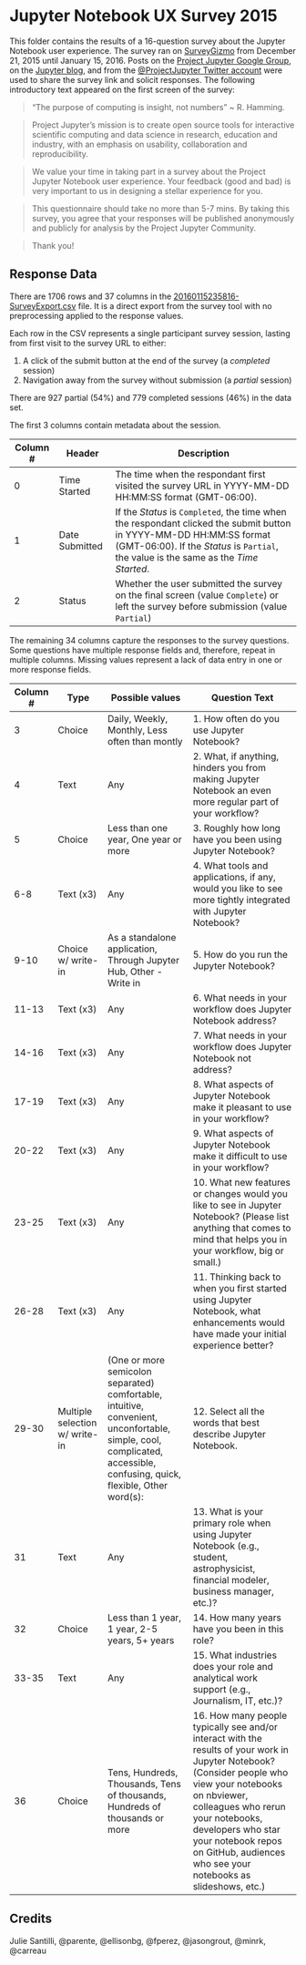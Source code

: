 # Jupyter Notebook UX Survey 2015

This folder contains the results of a 16-question survey about the Jupyter Notebook user experience. The survey ran on [SurveyGizmo](https://www.surveygizmo.com/) from December 21, 2015 until January 15, 2016. Posts on the [Project Jupyter Google Group](https://groups.google.com/forum/#!topic/jupyter/XCzJ02Rzj0Y), on the [Jupyter blog](http://blog.jupyter.org/2015/12/22/jupyter-notebook-user-experience-survey/), and from the [@ProjectJupyter Twitter account](https://twitter.com/ProjectJupyter/status/684096608166776832) were used to share the survey link and solicit responses. The following introductory text appeared on the first screen of the survey:

> “The purpose of computing is insight, not numbers” ~ R. Hamming.

> Project Jupyter’s mission is to create open source tools for interactive scientific computing and data science in research, education and industry, with an emphasis on usability, collaboration and reproducibility.

> We value your time in taking part in a survey about the Project Jupyter Notebook user experience. Your feedback (good and bad) is very important to us in designing a stellar experience for you.

> This questionnaire should take no more than 5-7 mins. By taking this survey, you agree that your responses will be published anonymously and publicly for analysis by the Project Jupyter Community.

> Thank you!

## Response Data

There are 1706 rows and 37 columns in the [20160115235816-SurveyExport.csv](20160115235816-SurveyExport.csv) file. It is a direct export from the survey tool with no preprocessing applied to the response values.

Each row in the CSV represents a single participant survey session, lasting from first visit to the survey URL to either:

1. A click of the submit button at the end of the survey (a *completed* session)
2. Navigation away from the survey without submission (a *partial* session)

There are 927 partial (54%) and 779 completed sessions (46%) in the data set.

The first 3 columns contain metadata about the session.

Column # | Header         | Description
-------- | -------------- | -----------
|0       | Time Started    | The time when the respondant first visited the survey URL in YYYY-MM-DD HH:MM:SS format (GMT-06:00).
|1       | Date Submitted | If the *Status* is `Completed`, the time when the respondant clicked the submit button in YYYY-MM-DD HH:MM:SS format (GMT-06:00). If the *Status* is `Partial`, the value is the same as the *Time Started*.
|2       | Status         | Whether the user submitted the survey on the final screen (value `Complete`) or left the survey before submission (value `Partial`)

The remaining 34 columns capture the responses to the survey questions. Some questions have multiple response fields and, therefore, repeat in multiple columns. Missing values represent a lack of data entry in one or more response fields.

Column # | Type               | Possible values | Question Text
-------- |------------------- | --------------- | -------------
|3       | Choice             | Daily, Weekly, Monthly, Less often than montly |1. How often do you use Jupyter Notebook? 
|4       | Text               | Any             | 2. What, if anything, hinders you from making Jupyter Notebook an even more regular part of your workflow?
|5       | Choice             | Less than one year, One year or more | 3. Roughly how long have you been using Jupyter Notebook?
|6-8     | Text (x3)          | Any             | 4. What tools and applications, if any, would you like to see more tightly integrated with Jupyter Notebook?
|9-10    | Choice w/ write-in |  As a standalone application, Through Jupyter Hub, Other - Write in | 5. How do you run the Jupyter Notebook?
|11-13   | Text (x3)          | Any             | 6. What needs in your workflow does Jupyter Notebook address?
|14-16   | Text (x3)          | Any             | 7. What needs in your workflow does Jupyter Notebook not address?
|17-19   | Text (x3)          | Any             | 8. What aspects of Jupyter Notebook make it pleasant to use in your workflow?
|20-22   | Text (x3)          | Any             | 9. What aspects of Jupyter Notebook make it difficult to use in your workflow?
|23-25   | Text (x3)          | Any             | 10. What new features or changes would you like to see in Jupyter Notebook? (Please list anything that comes to mind that helps you in your workflow, big or small.)
|26-28   | Text (x3)          | Any             | 11. Thinking back to when you first started using Jupyter Notebook, what enhancements would have made your initial experience better?
|29-30   | Multiple selection w/ write-in | (One or more semicolon separated) comfortable, intuitive, convenient, unconfortable, simple, cool, complicated, accessible, confusing, quick, flexible, Other word(s): | 12. Select all the words that best describe Jupyter Notebook.
|31      | Text               | Any             | 13. What is your primary role when using Jupyter Notebook (e.g., student, astrophysicist, financial modeler, business manager, etc.)?
|32      | Choice             | Less than 1 year, 1 year, 2-5 years, 5+ years | 14. How many years have you been in this role?
|33-35   | Text               | Any             | 15. What industries does your role and analytical work support (e.g., Journalism, IT, etc.)?
|36      | Choice             | Tens, Hundreds, Thousands, Tens of thousands, Hundreds of thousands or more | 16. How many people typically see and/or interact with the results of your work in Jupyter Notebook? (Consider people who view your notebooks on nbviewer, colleagues who rerun your notebooks, developers who star your notebook repos on GitHub, audiences who see your notebooks as slideshows, etc.)

## Credits

Julie Santilli, @parente, @ellisonbg, @fperez, @jasongrout, @minrk, @carreau
